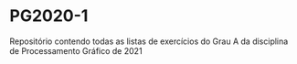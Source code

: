 # PG2020-1
Repositório contendo todas as listas de exercícios do Grau A da disciplina de Processamento Gráfico de 2021
